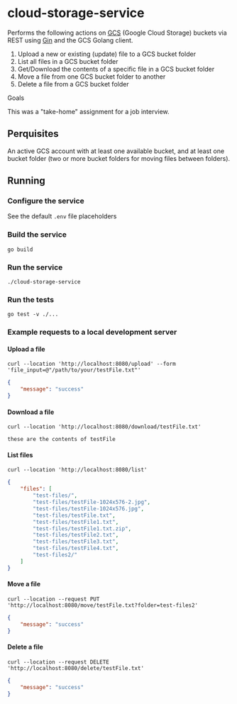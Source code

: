 # cloud-storage-service

Performs the following actions on [GCS](https://cloud.google.com/storage)
(Google Cloud Storage) buckets via REST using
[Gin](https://github.com/gin-gonic/gin) and the GCS Golang client.

1. Upload a new or existing (update) file to a GCS bucket folder
2. List all files in a GCS bucket folder
3. Get/Download the contents of a specific file in a GCS bucket folder
4. Move a file from one GCS bucket folder to another
5. Delete a file from a GCS bucket folder

Goals

This was a "take-home" assignment for a job interview.

## Perquisites

An active GCS account with at least one available bucket, and at least one
bucket folder (two or more bucket folders for moving files between folders).

## Running

### Configure the service

See the default `.env` file placeholders

### Build the service

```shell
go build
```

### Run the service

```shell
./cloud-storage-service
```

### Run the tests

```shell
go test -v ./...
```

### Example requests to a local development server

#### Upload a file

```shell
curl --location 'http://localhost:8080/upload' --form 'file_input=@"/path/to/your/testFile.txt"'
```

```json
{
    "message": "success"
}
```

#### Download a file

```shell
curl --location 'http://localhost:8080/download/testFile.txt'
```

```text
these are the contents of testFile
```

#### List files

```shell
curl --location 'http://localhost:8080/list'
```

```json
{
    "files": [
        "test-files/",
        "test-files/testFile-1024x576-2.jpg",
        "test-files/testFile-1024x576.jpg",
        "test-files/testFile.txt",
        "test-files/testFile1.txt",
        "test-files/testFile1.txt.zip",
        "test-files/testFile2.txt",
        "test-files/testFile3.txt",
        "test-files/testFile4.txt",
        "test-files2/"
    ]
}
```

#### Move a file

```shell
curl --location --request PUT 'http://localhost:8080/move/testFile.txt?folder=test-files2'
```

```json
{
    "message": "success"
}
```

#### Delete a file

```shell
curl --location --request DELETE 'http://localhost:8080/delete/testFile.txt'
```

```json
{
    "message": "success"
}
```
